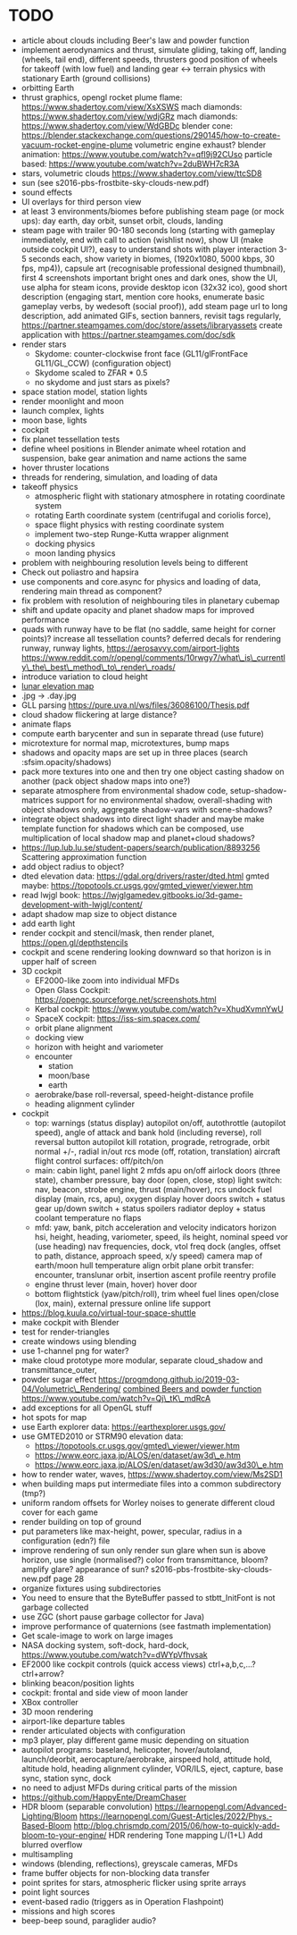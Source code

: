 # TODO
* article about clouds including Beer's law and powder function
* implement aerodynamics and thrust,
  simulate gliding, taking off, landing (wheels, tail end), different speeds, thrusters
  good position of wheels for takeoff (with low fuel) and landing
  gear <-> terrain physics with stationary Earth (ground collisions)
* orbitting Earth
* thrust graphics, opengl rocket plume
  flame: https://www.shadertoy.com/view/XsXSWS
  mach diamonds: https://www.shadertoy.com/view/wdjGRz
  mach diamonds: https://www.shadertoy.com/view/WdGBDc
  blender cone: https://blender.stackexchange.com/questions/290145/how-to-create-vacuum-rocket-engine-plume
  volumetric engine exhaust?
  blender animation: https://www.youtube.com/watch?v=qfI9j92CUso
  particle based: https://www.youtube.com/watch?v=2duBWH7cR3A
* stars, volumetric clouds https://www.shadertoy.com/view/ttcSD8
* sun (see s2016-pbs-frostbite-sky-clouds-new.pdf)
* sound effects
* UI overlays for third person view
* at least 3 environments/biomes before publishing steam page (or mock ups): day earth, day orbit, sunset orbit, clouds, landing
* steam page with trailer 90-180 seconds long (starting with gameplay immediately, end with call to action (wishlist now),
  show UI (make outside cockpit UI?), easy to understand shots with player interaction 3-5 seconds each, show variety in biomes,
  (1920x1080, 5000 kbps, 30 fps, mp4)), capsule art (recognisable professional designed thumbnail),
  first 4 screenshots important  bright ones and dark ones,
  show the UI, use alpha for steam icons, provide desktop icon (32x32 ico),
  good short description (engaging start, mention core hooks, enumerate basic gameplay verbs, by wedesoft (social proof)),
  add steam page url to long description, add animated GIFs, section banners, revisit tags regularly,
  https://partner.steamgames.com/doc/store/assets/libraryassets
  create application with https://partner.steamgames.com/doc/sdk
* render stars
  * Skydome: counter-clockwise front face (GL11/glFrontFace GL11/GL\_CCW) (configuration object)
  * Skydome scaled to ZFAR * 0.5
  * no skydome and just stars as pixels?
* space station model, station lights
* render moonlight and moon
* launch complex, lights
* moon base, lights
* cockpit
* fix planet tessellation tests
* define wheel positions in Blender
  animate wheel rotation and suspension, bake gear animation and name actions the same
* hover thruster locations
* threads for rendering, simulation, and loading of data
* takeoff physics
  * atmospheric flight with stationary atmosphere in rotating coordinate system
  * rotating Earth coordinate system (centrifugal and coriolis force),
  * space flight physics with resting coordinate system
  * implement two-step Runge-Kutta wrapper alignment
  * docking physics
  * moon landing physics
* problem with neighbouring resolution levels being to different
* Check out poliastro and hapsira
* use components and core.async for physics and loading of data, rendering main thread as component?
* fix problem with resolution of neighbouring tiles in planetary cubemap
* shift and update opacity and planet shadow maps for improved performance
* quads with runway have to be flat (no saddle, same height for corner points)? increase all tessellation counts?
  deferred decals for rendering runway, runway lights, https://aerosavvy.com/airport-lights
  https://www.reddit.com/r/opengl/comments/10rwgy7/what\_is\_currently\_the\_best\_method\_to\_render\_roads/
* introduce variation to cloud height
* [lunar elevation map](https://wms.lroc.asu.edu/lroc/view_rdr/WAC_CSHADE)
* .jpg -> .day.jpg
* GLL parsing https://pure.uva.nl/ws/files/36086100/Thesis.pdf
* cloud shadow flickering at large distance?
* animate flaps
* compute earth barycenter and sun in separate thread (use future)
* microtexture for normal map, microtextures, bump maps
* shadows and opacity maps are set up in three places (search :sfsim.opacity/shadows)
* pack more textures into one and then try one object casting shadow on another (pack object shadow maps into one?)
* separate atmosphere from environmental shadow code, setup-shadow-matrices support for no environmental shadow,
  overall-shading with object shadows only, aggregate shadow-vars with scene-shadows?
* integrate object shadows into direct light shader and maybe make template function for shadows which can be composed,
  use multiplication of local shadow map and planet+cloud shadows?
* https://lup.lub.lu.se/student-papers/search/publication/8893256
  Scattering approximation function
* add object radius to object?
* dted elevation data: https://gdal.org/drivers/raster/dted.html
  gmted maybe: https://topotools.cr.usgs.gov/gmted_viewer/viewer.htm
* read lwjgl book: https://lwjglgamedev.gitbooks.io/3d-game-development-with-lwjgl/content/
* adapt shadow map size to object distance
* add earth light
* render cockpit and stencil/mask, then render planet, https://open.gl/depthstencils
* cockpit and scene rendering looking downward so that horizon is in upper half of screen
* 3D cockpit
  * EF2000-like zoom into individual MFDs
  * Open Glass Cockpit: https://opengc.sourceforge.net/screenshots.html
  * Kerbal cockpit: https://www.youtube.com/watch?v=XhudXvmnYwU
  * SpaceX cockpit: https://iss-sim.spacex.com/
  * orbit plane alignment
  * docking view
  * horizon with height and variometer
  * encounter
    * station
    * moon/base
    * earth
  * aerobrake/base roll-reversal, speed-height-distance profile
  * heading alignment cylinder
* cockpit
  * top:
    warnings (status display)
    autopilot on/off, autothrottle (autopilot speed), angle of attack and bank hold (including reverse), roll reversal button
    autopilot kill rotation, prograde, retrograde, orbit normal +/-, radial in/out
    rcs mode (off, rotation, translation)
    aircraft flight control surfaces: off/pitch/on
  * main:
    cabin light, panel light
    2 mfds
    apu on/off
    airlock doors (three state), chamber pressure, bay door (open, close, stop)
    light switch: nav, beacon, strobe
    engine, thrust (main/hover), rcs
    undock
    fuel display (main, rcs, apu), oxygen display
    hover doors switch + status
    gear up/down switch + status
    spoilers
    radiator deploy + status
    coolant temperature
    no flaps
  * mfd:
    yaw, bank, pitch acceleration and velocity indicators
    horizon hsi, height, heading, variometer, speed, ils height, nominal speed
    vor (use heading)
    nav frequencies, dock, vtol freq
    dock (angles, offset to path, distance, approach speed, x/y speed)
    camera
    map of earth/moon
    hull temperature
    align orbit plane
    orbit
    transfer: encounter, translunar orbit, insertion
    ascent profile
    reentry profile
  * engine thrust lever (main, hover)
    hover door
  * bottom
    flightstick (yaw/pitch/roll), trim wheel
    fuel lines open/close (lox, main), external pressure online
    life support
* https://blog.kuula.co/virtual-tour-space-shuttle
* make cockpit with Blender
* test for render-triangles
* create windows using blending
* use 1-channel png for water?
* make cloud prototype more modular, separate cloud\_shadow and transmittance\_outer,
* powder sugar effect https://progmdong.github.io/2019-03-04/Volumetric\_Rendering/
  [combined Beers and powder function](https://www.youtube.com/watch?v=8OrvIQUFptA)
  https://www.youtube.com/watch?v=Qj\_tK\_mdRcA
* add exceptions for all OpenGL stuff
* hot spots for map
* use Earth explorer data: https://earthexplorer.usgs.gov/
* use GMTED2010 or STRM90 elevation data:
  * https://topotools.cr.usgs.gov/gmted\_viewer/viewer.htm
  * https://www.eorc.jaxa.jp/ALOS/en/dataset/aw3d\_e.htm
  * https://www.eorc.jaxa.jp/ALOS/en/dataset/aw3d30/aw3d30\_e.htm
* how to render water, waves, https://www.shadertoy.com/view/Ms2SD1
* when building maps put intermediate files into a common subdirectory (tmp?)
* uniform random offsets for Worley noises to generate different cloud cover for each game
* render building on top of ground
* put parameters like max-height, power, specular, radius in a configuration (edn?) file
* improve rendering of sun
  only render sun glare when sun is above horizon, use single (normalised?) color from transmittance, bloom?
  amplify glare? appearance of sun? s2016-pbs-frostbite-sky-clouds-new.pdf page 28
* organize fixtures using subdirectories
* You need to ensure that the ByteBuffer passed to stbtt\_InitFont is not garbage collected
* use ZGC (short pause garbage collector for Java)
* improve performance of quaternions (see fastmath implementation)
* Get scale-image to work on large images
* NASA docking system, soft-dock, hard-dock, https://www.youtube.com/watch?v=dWYpVfhvsak
* EF2000 like cockpit controls (quick access views) ctrl+a,b,c,...? ctrl+arrow?
* blinking beacon/position lights
* cockpit: frontal and side view of moon lander
* XBox controller
* 3D moon rendering
* airport-like departure tables
* render articulated objects with configuration
* mp3 player, play different game music depending on situation
* autopilot programs: baseland, helicopter, hover/autoland, launch/deorbit, aerocapture/aerobrake, airspeed hold, attitude hold, altitude hold, heading alignment cylinder, VOR/ILS, eject, capture, base sync, station sync, dock
* no need to adjust MFDs during critical parts of the mission
* https://github.com/HappyEnte/DreamChaser
* HDR bloom (separable convolution)
  https://learnopengl.com/Advanced-Lighting/Bloom
  https://learnopengl.com/Guest-Articles/2022/Phys.-Based-Bloom
  http://blog.chrismdp.com/2015/06/how-to-quickly-add-bloom-to-your-engine/
  HDR rendering
  Tone mapping L/(1+L)
  Add blurred overflow
* multisampling
* windows (blending, reflections), greyscale cameras, MFDs
* frame buffer objects for non-blocking data transfer
* point sprites for stars, atmospheric flicker using sprite arrays
* point light sources
* event-based radio (triggers as in Operation Flashpoint)
* missions and high scores
* beep-beep sound, paraglider audio?
